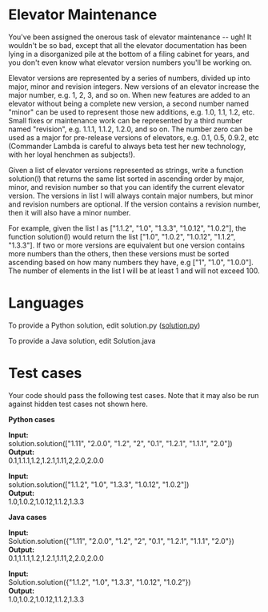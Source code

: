 # Elevator Maintenance
You've been assigned the onerous task of elevator maintenance -- ugh! It wouldn't be so bad, except that all the elevator documentation has been lying in a disorganized pile at the bottom of a filing cabinet for years, and you don't even know what elevator version numbers you'll be working on.

Elevator versions are represented by a series of numbers, divided up into major, minor and revision integers. New versions of an elevator increase the major number, e.g. 1, 2, 3, and so on. When new features are added to an elevator without being a complete new version, a second number named "minor" can be used to represent those new additions, e.g. 1.0, 1.1, 1.2, etc. Small fixes or maintenance work can be represented by a third number named "revision", e.g. 1.1.1, 1.1.2, 1.2.0, and so on. The number zero can be used as a major for pre-release versions of elevators, e.g. 0.1, 0.5, 0.9.2, etc (Commander Lambda is careful to always beta test her new technology, with her loyal henchmen as subjects!).

Given a list of elevator versions represented as strings, write a function solution(l) that returns the same list sorted in ascending order by major, minor, and revision number so that you can identify the current elevator version. The versions in list l will always contain major numbers, but minor and revision numbers are optional. If the version contains a revision number, then it will also have a minor number.

For example, given the list l as ["1.1.2", "1.0", "1.3.3", "1.0.12", "1.0.2"], the function solution(l) would return the list ["1.0", "1.0.2", "1.0.12", "1.1.2", "1.3.3"]. If two or more versions are equivalent but one version contains more numbers than the others, then these versions must be sorted ascending based on how many numbers they have, e.g ["1", "1.0", "1.0.0"]. The number of elements in the list l will be at least 1 and will not exceed 100.

Languages
=========

To provide a Python solution, edit solution.py ([solution.py](https://github.com/SameedIlyas/Google-foo.bar-Challenge/blob/main/solutions/Level2/elevator-maintenance.py))

To provide a Java solution, edit Solution.java

Test cases
==========
Your code should pass the following test cases.
Note that it may also be run against hidden test cases not shown here.

**Python cases**

**Input:**  
solution.solution(["1.11", "2.0.0", "1.2", "2", "0.1", "1.2.1", "1.1.1", "2.0"])  
**Output:**  
    0.1,1.1.1,1.2,1.2.1,1.11,2,2.0,2.0.0

**Input:**  
solution.solution(["1.1.2", "1.0", "1.3.3", "1.0.12", "1.0.2"])  
**Output:**  
    1.0,1.0.2,1.0.12,1.1.2,1.3.3

**Java cases**

**Input:**  
Solution.solution({"1.11", "2.0.0", "1.2", "2", "0.1", "1.2.1", "1.1.1", "2.0"})  
**Output:**  
    0.1,1.1.1,1.2,1.2.1,1.11,2,2.0,2.0.0

**Input:**  
Solution.solution({"1.1.2", "1.0", "1.3.3", "1.0.12", "1.0.2"})  
**Output:**  
    1.0,1.0.2,1.0.12,1.1.2,1.3.3
